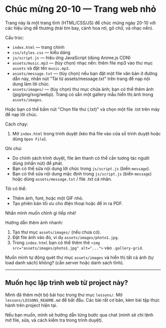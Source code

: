 # Chúc mừng 20-10 — Trang web nhỏ

Trang này là một trang tĩnh (HTML/CSS/JS) để chúc mừng ngày 20-10 với các hiệu ứng dễ thương (trái tim bay, cánh hoa rơi, gõ chữ, và nhạc nền).

Cấu trúc:
- `index.html` — trang chính
- `css/styles.css` — kiểu dáng
- `js/script.js` — hiệu ứng JavaScript (dùng Anime.js CDN)
- `assets/music.mp3` — (tùy chọn) nhạc nền: thêm file mp3 vào thư mục `assets` và đặt tên `music.mp3`.
- `assets/message.txt` — (tùy chọn) nếu bạn đặt một file văn bản ở đường dẫn này, nhấn nút "Tải từ assets/message.txt" trên trang để nạp nội dung làm lời chúc.
- `assets/images/` — (tùy chọn) thư mục chứa ảnh; bạn có thể thêm ảnh (jpg/png/svg/webp). Trang có sẵn một gallery mẫu hiển thị ảnh trong `assets/images`.

Hoặc bạn có thể bấm nút "Chọn file thư (.txt)" và chọn một file .txt trên máy để nạp lời chúc.

Cách chạy:
1. Mở `index.html` trong trình duyệt (kéo thả file vào cửa sổ trình duyệt hoặc dùng `Open File`).

Ghi chú:
- Do chính sách trình duyệt, file âm thanh có thể cần tương tác người dùng (nhấn nút) để phát.
- Bạn có thể sửa nội dung lời chúc trong `js/script.js` (biến `message`).
- Bạn có thể sửa nội dung mặc định trong `js/script.js` (biến `message`) hoặc dùng `assets/message.txt` / file .txt cá nhân.

Tôi có thể:
- Thêm ảnh, font, hoặc một GIF nhỏ.
- Tạo phiên bản tối ưu cho điện thoại hoặc để in ra PDF.

Nhắn mình muốn chỉnh gì tiếp nhé!

Hướng dẫn thêm ảnh nhanh:
1. Tạo thư mục `assets/images/` (nếu chưa có).
2. Đặt file ảnh vào đó, ví dụ `assets/images/photo1.jpg`.
3. Trong `index.html` bạn có thể thêm thẻ `<img src="assets/images/photo1.jpg" alt="...">` vào `.gallery-grid`.

Muốn mình tự động quét thư mục `assets/images` và hiển thị tất cả ảnh (tự load danh sách) không? (cần server hoặc danh sách tĩnh).

---

## Muốn học lập trình web từ project này?

Mình đã thêm một bộ bài học trong thư mục `lessons/`. Mở `lessons/LESSONS_README.md` để bắt đầu. Các bài rất cơ bản, kèm bài tập thực hành trên project hiện tại.

Nếu bạn muốn, mình sẽ hướng dẫn từng bước qua chat (mình sẽ chỉ lệnh mở file, sửa, và cách kiểm tra trong trình duyệt).